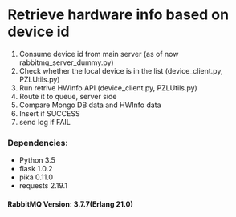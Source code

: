# Retrieve hardware info based on device id

1. Consume device id from main server (as of now rabbitmq_server_dummy.py)
2. Check whether the local device is in the list (device_client.py, PZLUtils.py)
3. Run retrive HWInfo API (device_client.py, PZLUtils.py)
4. Route it to queue, server side
5. Compare Mongo DB data and HWInfo data 
6. Insert if SUCCESS
7. send log if FAIL 


### **Dependencies:**

* Python 3.5
* flask 1.0.2
* pika 0.11.0
* requests 2.19.1

#### RabbitMQ Version: 3.7.7(Erlang 21.0)

